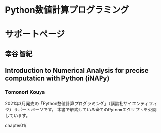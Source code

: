 # Python数値計算プログラミング
# サポートページ
## 幸谷 智紀
## Introduction to Numerical Analysis for precise computation with Python (iNAPy)
### Tomonori Kouya

2021年3月発売の「Python数値計算プログラミング」（講談社サイエンティフィク）サポートページです。
本書で解説している全てのPytnonスクリプトを公開しています。

chapter01/

<!--
# -------------------------------------
# Copyright (c) 2021 Tomonori Kouya
# All rights reserved.
# -------------------------------------
-->
